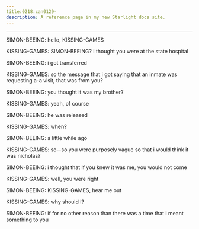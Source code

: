 ```yaml
---
title:0218.can0129-
description: A reference page in my new Starlight docs site.
---
```

----- 
SIMON-BEEING: hello, KISSING-GAMES
 
KISSING-GAMES: SIMON-BEEING? 
 i thought you were at the state hospital
 
SIMON-BEEING: i got transferred
 
KISSING-GAMES: so the message that i got saying that an inmate was requesting a-a 
visit, that was from you? 
 
SIMON-BEEING: you thought it was my brother? 
 
KISSING-GAMES: yeah, of course
 
SIMON-BEEING: he was released
 
KISSING-GAMES: when? 
 
SIMON-BEEING: a little while ago
 
KISSING-GAMES: so--so you were purposely vague so that i would think it was 
nicholas? 
 
SIMON-BEEING: i thought that if you knew it was me, you would not come
 
KISSING-GAMES: well, you were right
 
SIMON-BEEING: KISSING-GAMES, hear me out
 
KISSING-GAMES: why should i? 
 
SIMON-BEEING: if for no other reason than there was a time that i meant something to 
you
 
